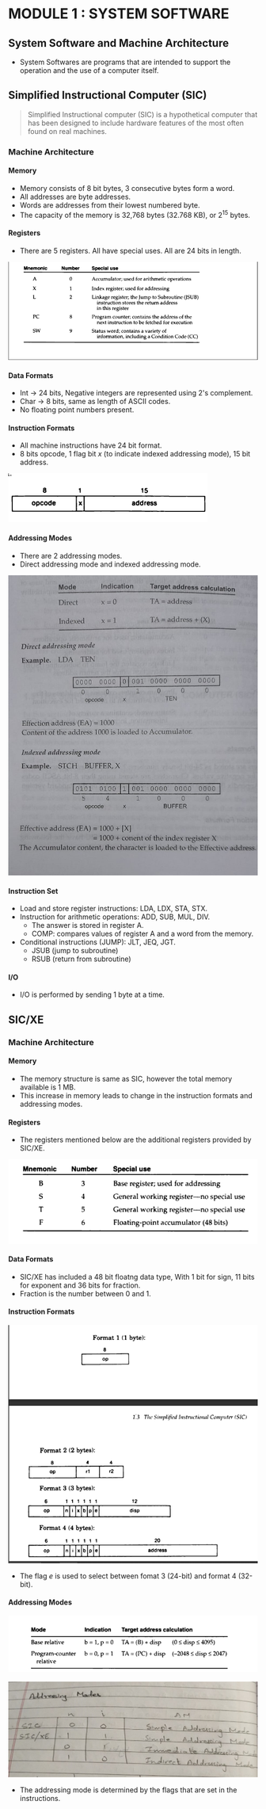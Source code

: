 # MODULE 1 : SYSTEM SOFTWARE

## System Software and Machine Architecture

* System Softwares are programs that are intended to support the operation and the use of a computer itself.

## Simplified Instructional Computer (SIC)

>Simplified Instructional computer (SIC) is a hypothetical computer that has been designed to include hardware features of the most often found on real machines.

### Machine Architecture

#### Memory

* Memory consists of 8 bit bytes, 3 consecutive bytes form a word.
* All addresses are byte addresses.
* Words are addresses from their lowest numbered byte.
* The capacity of the memory is 32,768 bytes (32.768 KB), or 2<sup>15</sup> bytes.

#### Registers

* There are 5 registers. All have special uses. All are 24 bits in length.

<img src = "registers.png">

#### Data Formats

* Int -> 24 bits, Negative integers are represented using 2's complement.
* Char -> 8 bits, same as length of ASCII codes.
* No floating point numbers present.

#### Instruction Formats

* All machine instructions have 24 bit format.
* 8 bits opcode, 1 flag bit _x_ (to indicate indexed addressing mode), 15 bit address.

<img src = "instruction_format.png">

#### Addressing Modes

* There are 2 addressing modes.
* Direct addressing mode and indexed addressing mode.

<img src = "addressing_modes.jpeg">

#### Instruction Set

* Load and store register instructions: LDA, LDX, STA, STX.
* Instruction for arithmetic operations: ADD, SUB, MUL, DIV.
    * The answer is stored in register A.
    * COMP: compares values of register A and a word from the memory.
* Conditional instructions (JUMP): JLT, JEQ, JGT.
    * JSUB (jump to subroutine)
    * RSUB (return from subroutine)

#### I/O

* I/O is performed by sending 1 byte at a time.

## SIC/XE 

### Machine Architecture

#### Memory

* The memory structure is same as SIC, however the total memory available is 1 MB.
* This increase in memory leads to change in the instruction formats and addressing modes.

#### Registers

* The registers mentioned below are the additional registers provided by SIC/XE.

<img src = "sic_xe_reg.png">

#### Data Formats

* SIC/XE has included a 48 bit floatng data type, With 1 bit for sign, 11 bits for exponent and 36 bits for fraction.
* Fraction is the number between 0 and 1.

#### Instruction Formats

<img src = "sic_xe_inst_format.png">

* The flag _e_ is used to select between fomat 3 (24-bit) and format 4 (32-bit).


#### Addressing Modes

<img src = "sic_xe_addr_modes.png">
<br><br>
<img src = "sic_xe_addr_modes1.jpeg">

* The addressing mode is determined by the flags that are set in the instructions.